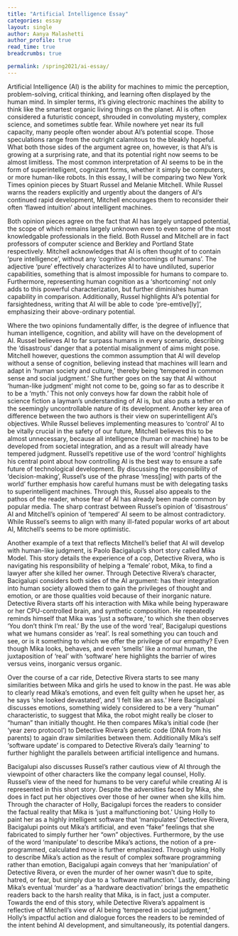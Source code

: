 ```yaml
---
title: "Artificial Intelligence Essay"
categories: essay
layout: single
author: Aanya Malashetti
author_profile: true
read_time: true
breadcrumbs: true

permalink: /spring2021/ai-essay/
---
```


Artificial Intelligence (AI) is the ability for machines to mimic the perception, problem-solving, critical thinking, and learning often displayed by the human mind. In simpler terms, it’s giving electronic machines the ability to think like the smartest organic living things on the planet. AI is often considered a futuristic concept, shrouded in convoluting mystery, complex science, and sometimes subtle fear. While nowhere yet near its full capacity, many people often wonder about AI’s potential scope. Those speculations range from the outright calamitous to the bleakly hopeful. What both those sides of the argument agree on, however, is that AI’s is growing at a surprising rate, and that its potential right now seems to be almost limitless. The most common interpretation of AI seems to be in the form of superintelligent, cognizant forms, whether it simply be computers, or more human-like robots. In this essay, I will be comparing two New York Times opinion pieces by Stuart Russel and Melanie Mitchell. While Russel warns the readers explicitly and urgently about the dangers of AI’s continued rapid development, Mitchell encourages them to reconsider their often ‘flawed intuition’ about intelligent machines.

Both opinion pieces agree on the fact that AI has largely untapped potential, the scope of which remains largely unknown even to even some of the most knowledgable professionals in the field. Both Russel and Mitchell are in fact professors of computer science and Berkley and Portland State respectively. Mitchell acknowledges that AI is often thought of to contain ‘pure intelligence’, without any ‘cognitive shortcomings of humans’. The adjective ‘pure’ effectively characterizes AI to have undiluted, superior capabilities, something that is almost impossible for humans to compare to. Furthermore, representing human cognition as a ‘shortcoming’ not only adds to this powerful characterization, but further diminishes human capability in comparison. Additionally, Russel highlights AI’s potential for farsightedness, writing that AI will be able to code ‘pre-emtive[ly]’, emphasizing their above-ordinary potential.

Where the two opinions fundamentally differ, is the degree of influence that human intelligence, cognition, and ability will have on the development of AI. Russel believes AI to far surpass humans in every scenario, describing the ‘disastrous’ danger that a potential misalignment of aims might pose. Mitchell however, questions the common assumption that AI will develop without a sense of cognition, believing instead that machines will learn and adapt in ‘human society and culture,’ thereby being ‘tempered in common sense and social judgment.’ She further goes on the say that AI without ‘human-like judgment’ might not come to be, going so far as to describe it to be a ‘myth.’ This not only conveys how far down the rabbit hole of science fiction a layman’s understanding of AI is, but also puts a tether on the seemingly uncontrollable nature of its development. Another key area of difference between the two authors is their view on superintelligent AI’s objectives. While Russel believes implementing measures to ‘control’ AI to be vitally crucial in the safety of our future, Mitchell believes this to be almost unnecessary, because all intelligence (human or machine) has to be developed from societal integration, and as a result will already have tempered judgment. Russell’s repetitive use of the word ‘control’ highlights his central point about how controlling AI is the best way to ensure a safe future of technological development. By discussing the responsibility of ‘decision-making’, Russel’s use of the phrase ‘mess[ing] with parts of the world’ further emphasis how careful humans must be with delegating tasks to superintelligent machines. Through this, Russel also appeals to the pathos of the reader, whose fear of AI has already been made common by popular media.
The sharp contrast between Russel’s opinion of ‘disastrous’ AI and Mitchell’s opinion of ‘tempered’ AI seem to be almost contradictory. While Russel’s seems to align with many ill-fated popular works of art about AI, Mitchell’s seems to be more optimistic.

Another example of a text that reflects Mitchell’s belief that AI will develop with human-like judgment, is Paolo Bacigalupi’s short story called Mika Model. This story details the experience of a cop, Detective Rivera, who is navigating his responsibility of helping a ‘female’ robot, Mika, to find a lawyer after she killed her owner. Through Detective Rivera’s character, Bacigalupi considers both sides of the AI argument: has their integration into human society allowed them to gain the privileges of thought and emotion, or are those qualities void because of their inorganic nature. Detective Rivera starts off his interaction with Mika while being hyperaware or her CPU-controlled brain, and synthetic composition. He repeatedly reminds himself that Mika was ‘just a software,’ to which she then observes ‘You don’t think I’m real.’ By the use of the word ‘real’, Bacigalupi questions what we humans consider as ‘real’. Is real something you can touch and see, or is it something to which we offer the privilege of our empathy? Even though Mika looks, behaves, and even ‘smells’ like a normal human, the juxtaposition of ‘real’ with ‘software’ here highlights the barrier of wires versus veins, inorganic versus organic.

Over the course of a car ride, Detective Rivera starts to see many similarities between Mika and girls he used to know in the past. He was able to clearly read Mika’s emotions, and even felt guilty when he upset her, as he says ‘she looked devastated’, and ‘I felt like an ass.’ Here Bacigalupi discusses emotions, something widely considered to be a very “human” characteristic, to suggest that Mika, the robot might really be closer to “human” than initially thought. He then compares Mika’s initial code (her ‘year zero protocol’) to Detective Rivera’s genetic code (DNA from his parents) to again draw similarities between them. Additionally Mika’s self ‘software update’ is compared to Detective Rivera’s daily ‘learning’ to further highlight the parallels between artificial intelligence and humans.

Bacigalupi also discusses Russel’s rather cautious view of AI through the viewpoint of other characters like the company legal counsel, Holly. Russel’s view of the need for humans to be very careful while creating AI is represented in this short story. Despite the adversities faced by Mika, she does in fact put her objectives over those of her owner when she kills him. Through the character of Holly, Bacigalupi forces the readers to consider the factual reality that Mika is ‘just a malfunctioning bot.’ Using Holly to paint her as a highly intelligent software that ‘manipulates’ Detective Rivera, Bacigalupi points out Mika’s artificial, and even “fake” feelings that she fabricated to simply further her “own” objectives. Furthermore, by the use of the word ‘manipulate’ to describe Mika’s actions, the notion of a pre-programmed, calculated move is further emphasized. Through using Holly to describe Mika’s action as the result of complex software programming rather than emotion, Bacigalupi again conveys that her ‘manipulation’ of Detective Rivera, or even the murder of her owner wasn’t due to spite, hatred, or fear, but simply due to a ‘software malfunction.’ Lastly, describing Mika’s eventual ‘murder’ as a ‘hardware deactivation’ brings the empathetic readers back to the harsh reality that Mika, is in fact, just a computer. Towards the end of this story, while Detective Rivera’s appalment is reflective of Mitchell’s view of AI being ‘tempered in social judgment,’ Holly’s impactful action and dialogue forces the readers to be reminded of the intent behind AI development, and simultaneously, its potential dangers.
